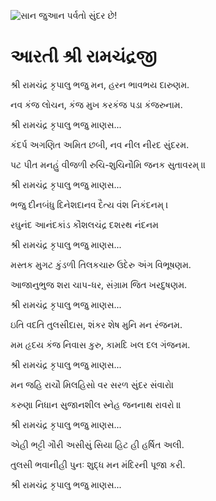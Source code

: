 ![સાન જુઆન પર્વતો સુંદર છે!](lib/images/img.png "સાન જુઆન પર્વતો")

# આરતી શ્રી રામચંદ્રજી

શ્રી રામચંદ્ર કૃપાલુ ભજુ મન, હરન ભાવભય દારુણમ.

નવ કંજ લોચન, કંજ મુખ કરકંજ પડા કંજરુનામ.

શ્રી રામચંદ્ર કૃપાલુ ભજુ માણસ...

કંદર્પ અગણિત અમિત છબી, નવ નીલ નીરદ સુંદરમ.

પટ પીત મનહું વીજળી રુચિ-શુચિનૌમિ જનક સુતાવરમ્ ॥

શ્રી રામચંદ્ર કૃપાલુ ભજુ માણસ...

ભજુ દીનબંધુ દિનેશદાનવ દૈત્ય વંશ નિકંદનમ્ ।

રઘુનંદ આનંદકાંડ કૌશલચંદ્ર દશરથ નંદનમ

શ્રી રામચંદ્ર કૃપાલુ ભજુ માણસ...

મસ્તક મુગટ કુંડળી તિલકચારુ ઉદેરુ અંગ વિભૂષણમ.

આજાનુભુજ શરા ચાપ-ધર, સંગ્રામ જિત ખરદુષણમ.

શ્રી રામચંદ્ર કૃપાલુ ભજુ માણસ...

ઇતિ વદતિ તુલસીદાસ, શંકર શેષ મુનિ મન રંજનમ.

મમ હૃદય કંજ નિવાસ કુરુ, કામદિ ખલ દલ ગંજનમ.

શ્રી રામચંદ્ર કૃપાલુ ભજુ માણસ...

મન જહિ રાચૌ મિલહિસો વર સરળ સુંદર સંવારો।

કરુણા નિધાન સુજાનશીલ સ્નેહ જનનાથ રાવરો ॥

શ્રી રામચંદ્ર કૃપાલુ ભજુ માણસ...

એહી ભટ્ટી ગૌરી અસીસું સિયા હિટ હી હર્ષિત અલી.

તુલસી ભવાનીહી પુનઃ શુદ્ધ મન મંદિરની પૂજા કરી.

શ્રી રામચંદ્ર કૃપાલુ ભજુ માણસ...